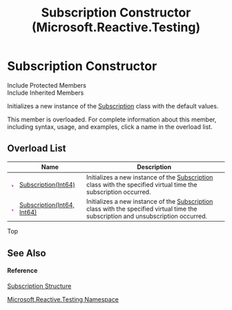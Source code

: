 ﻿---
title: Subscription Constructor  (Microsoft.Reactive.Testing)
TOCTitle: Subscription Constructor
ms:assetid: Overload:Microsoft.Reactive.Testing.Subscription.#ctor
ms:mtpsurl: https://msdn.microsoft.com/en-us/library/microsoft.reactive.testing.subscription.subscription(v=VS.103)
ms:contentKeyID: 36068394
ms.date: 06/28/2011
mtps_version: v=VS.103
f1_keywords:
- Microsoft.Reactive.Testing.Subscription.#ctor
- Microsoft.Reactive.Testing.Subscription.Subscription
dev_langs:
- CSharp
- JScript
- VB
- FSharp
---

# Subscription Constructor

Include Protected Members  
Include Inherited Members  

Initializes a new instance of the [Subscription](hh229527\(v=vs.103\).md) class with the default values.

This member is overloaded. For complete information about this member, including syntax, usage, and examples, click a name in the overload list.

## Overload List

<table>
<thead>
<tr class="header">
<th> </th>
<th>Name</th>
<th>Description</th>
</tr>
</thead>
<tbody>
<tr class="odd">
<td><img src="images\Hh303103.pubmethod(en-us,VS.103).gif" title="Public method" alt="Public method" /></td>
<td><a href="https://msdn.microsoft.com/en-us/library/m:microsoft.reactive.testing.subscription.#ctor(system.int64)(v=VS.103)">Subscription(Int64)</a></td>
<td>Initializes a new instance of the <a href="hh229527(v=vs.103).md">Subscription</a> class with the specified virtual time the subscription occurred.</td>
</tr>
<tr class="even">
<td><img src="images\Hh303103.pubmethod(en-us,VS.103).gif" title="Public method" alt="Public method" /></td>
<td><a href="https://msdn.microsoft.com/en-us/library/m:microsoft.reactive.testing.subscription.#ctor(system.int64%2csystem.int64)(v=VS.103)">Subscription(Int64, Int64)</a></td>
<td>Initializes a new instance of the <a href="hh229527(v=vs.103).md">Subscription</a> class with the specified virtual time the subscription and unsubscription occurred.</td>
</tr>
</tbody>
</table>

Top

## See Also

#### Reference

[Subscription Structure](hh229527\(v=vs.103\).md)

[Microsoft.Reactive.Testing Namespace](hh212009\(v=vs.103\).md)


